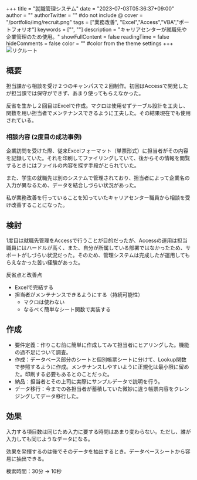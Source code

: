 +++
title = "就職管理システム"
date = "2023-07-03T05:36:37+09:00"
author = ""
authorTwitter = "" #do not include @
cover = "/portfolio/img/recruit.png"
tags = ["業務改善", "Excel","Access","VBA","ポートフォリオ"]
keywords = ["", ""]
description = "キャリアセンターが就職先や企業管理のため使用。"
showFullContent = false
readingTime = false
hideComments = false
color = "" #color from the theme settings
+++
![リクルート](/portfolio/img/recruit.png)

## 概要

担当課から相談を受け２つのキャンパスで２回制作。初回はAccessで開発したが担当課では保守ができず、あまり使ってもらえなかった。

反省を生かし２回目はExcelで作成。マクロは使用せずテーブル設計を工夫し、関数を用い担当者でメンテナンスできるように工夫した。その結果現在でも使用されている。

### 相談内容 (2度目の成功事例)

企業訪問を受けた際、従来Excelフォーマット（単票形式）に担当者がその内容を記録していた。それを印刷してファイリングしていて、後からその情報を閲覧するときにはファイルの内容を探す手段がとられていた。

また、学生の就職先は別のシステムで管理されており、担当者によって企業名の入力が異なるため、データを結合しづらい状況があった。

私が業務改善を行っていることを知っていたキャリアセンター職員から相談を受け改善することになった。

## 検討

1度目は就職先管理をAccessで行うことが目的だったが、Accessの運用は担当職員にはハードルが高く、また、自分が所属している部署ではなかったため、サポートがしづらい状況だった。そのため、管理システムは完成したが運用してもらえなかった苦い経験があった。

反省点と改善点

* Excelで完結する
* 担当者がメンテナンスできるようにする（持続可能性）
  * マクロは使わない
  * なるべく簡単なシート関数で実装する

## 作成

* 要件定義：作りこむ前に簡単に作成してみて担当者にヒアリングした。機能の過不足について調査。
* 作成：データベース部分のシートと個別帳票シートに分けて、Lookup関数で参照するように作成。メンテナンスしやすいように正規化は最小限に留めた。印刷する必要もあるとのことだった。
* 納品：担当者とその上司に実際にサンプルデータで説明を行う。
* データ移行：今までの各担当者が蓄積していた微妙に違う帳票内容をクレンジングしてデータ移行した。

## 効果

入力する項目数は同じため入力に要する時間はあまり変わらない。ただし、誰が入力しても同じようなデータになる。

効果を発揮するのは後でそのデータを抽出するとき。データベースシートから容易に抽出できる。

検索時間：30分 → 10秒

